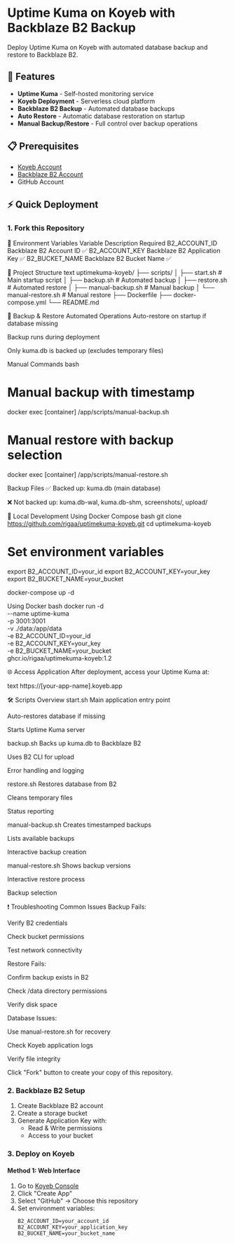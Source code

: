 # Uptime Kuma on Koyeb with Backblaze B2 Backup

Deploy Uptime Kuma on Koyeb with automated database backup and restore to Backblaze B2.

## 🚀 Features

- **Uptime Kuma** - Self-hosted monitoring service
- **Koyeb Deployment** - Serverless cloud platform
- **Backblaze B2 Backup** - Automated database backups
- **Auto Restore** - Automatic database restoration on startup
- **Manual Backup/Restore** - Full control over backup operations

## 📋 Prerequisites

- [Koyeb Account](https://www.koyeb.com/)
- [Backblaze B2 Account](https://www.backblaze.com/b2/)
- GitHub Account

## ⚡ Quick Deployment

### 1. Fork this Repository


🔧 Environment Variables
Variable	Description	Required
B2_ACCOUNT_ID	Backblaze B2 Account ID	✅
B2_ACCOUNT_KEY	Backblaze B2 Application Key	✅
B2_BUCKET_NAME	Backblaze B2 Bucket Name	✅

📁 Project Structure
text
uptimekuma-koyeb/
├── scripts/
│   ├── start.sh           # Main startup script
│   ├── backup.sh          # Automated backup
│   ├── restore.sh         # Automated restore
│   ├── manual-backup.sh   # Manual backup
│   └── manual-restore.sh  # Manual restore
├── Dockerfile
├── docker-compose.yml
└── README.md


🔄 Backup & Restore
Automated Operations
Auto-restore on startup if database missing

Backup runs during deployment

Only kuma.db is backed up (excludes temporary files)


Manual Commands
bash
# Manual backup with timestamp
docker exec [container] /app/scripts/manual-backup.sh

# Manual restore with backup selection
docker exec [container] /app/scripts/manual-restore.sh

Backup Files
✅ Backed up: kuma.db (main database)

❌ Not backed up: kuma.db-wal, kuma.db-shm, screenshots/, upload/


🐳 Local Development
Using Docker Compose
bash
git clone https://github.com/rigaa/uptimekuma-koyeb.git
cd uptimekuma-koyeb

# Set environment variables
export B2_ACCOUNT_ID=your_id
export B2_ACCOUNT_KEY=your_key
export B2_BUCKET_NAME=your_bucket

docker-compose up -d


Using Docker
bash
docker run -d \
  --name uptime-kuma \
  -p 3001:3001 \
  -v ./data:/app/data \
  -e B2_ACCOUNT_ID=your_id \
  -e B2_ACCOUNT_KEY=your_key \
  -e B2_BUCKET_NAME=your_bucket \
  ghcr.io/rigaa/uptimekuma-koyeb:1.2


🌐 Access Application
After deployment, access your Uptime Kuma at:

text
https://[your-app-name].koyeb.app

🛠️ Scripts Overview
start.sh
Main application entry point

Auto-restores database if missing

Starts Uptime Kuma server

backup.sh
Backs up kuma.db to Backblaze B2

Uses B2 CLI for upload

Error handling and logging

restore.sh
Restores database from B2

Cleans temporary files

Status reporting

manual-backup.sh
Creates timestamped backups

Lists available backups

Interactive backup creation

manual-restore.sh
Shows backup versions

Interactive restore process

Backup selection

❗ Troubleshooting
Common Issues
Backup Fails:

Verify B2 credentials

Check bucket permissions

Test network connectivity

Restore Fails:

Confirm backup exists in B2

Check /data directory permissions

Verify disk space

Database Issues:

Use manual-restore.sh for recovery

Check Koyeb application logs

Verify file integrity



Click "Fork" button to create your copy of this repository.

### 2. Backblaze B2 Setup

1. Create Backblaze B2 account
2. Create a storage bucket
3. Generate Application Key with:
   - Read & Write permissions
   - Access to your bucket

### 3. Deploy on Koyeb

#### Method 1: Web Interface

1. Go to [Koyeb Console](https://app.koyeb.com/)
2. Click "Create App"
3. Select "GitHub" → Choose this repository
4. Set environment variables:
   ```env
   B2_ACCOUNT_ID=your_account_id
   B2_ACCOUNT_KEY=your_application_key
   B2_BUCKET_NAME=your_bucket_name
